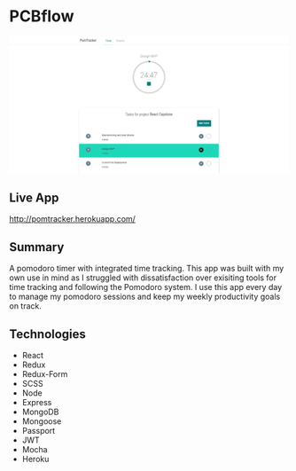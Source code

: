 # PCBflow
![App screenshot](client/public/images/pomtracker-screenshot.png)

## Live App
http://pomtracker.herokuapp.com/

## Summary
A pomodoro timer with integrated time tracking. This app was built with my own use in mind as I
struggled with dissatisfaction over exisiting tools for time tracking and following the Pomodoro system.
I use this app every day to manage my pomodoro sessions and keep my weekly productivity goals on track.

## Technologies
* React
* Redux
* Redux-Form
* SCSS
* Node
* Express
* MongoDB
* Mongoose
* Passport
* JWT
* Mocha
* Heroku

